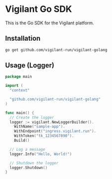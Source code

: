 # Vigilant Go SDK

This is the Go SDK for the Vigilant platform.

## Installation

```bash
go get github.com/vigilant-run/vigilant-golang
```

## Usage (Logger)

```go
package main

import (
  "context"

  "github.com/vigilant-run/vigilant-golang"
)

func main() {
  // Create the logger
  logger := vigilant.NewLoggerBuilder().
    WithName("sample-app").
    WithEndpoint("ingress.vigilant.run").
    WithToken("tk_1234567890").
    Build()

  // Log a message
  logger.Info("Hello, World!")

  // Shutdown the logger
  logger.Shutdown()
}
```